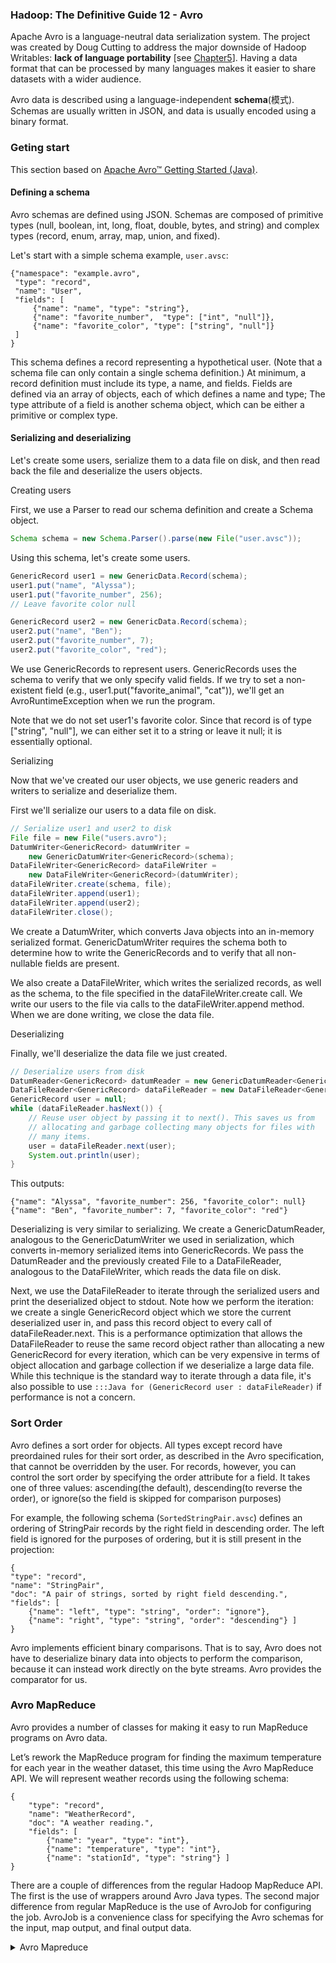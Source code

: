### **Hadoop: The Definitive Guide 12 - Avro**

Apache Avro is a language-neutral data serialization system. The project was created by Doug Cutting to address the major downside of Hadoop <C>Writables</C>: **lack of language portability** [see [Chapter5](ch5.md#3-serialization)]. Having a data format that can be processed by many languages makes it easier to share datasets with a wider audience.

Avro data is described using a language-independent **schema**(模式). Schemas are usually written in JSON, and data is usually encoded using a binary format.

### Geting start

This section based on [Apache Avro™ Getting Started (Java)](http://avro.apache.org/docs/current/gettingstartedjava.html).

#### Defining a schema

Avro schemas are defined using JSON. Schemas are composed of primitive types (null, boolean, int, long, float, double, bytes, and string) and complex types (record, enum, array, map, union, and fixed).

Let's start with a simple schema example, `user.avsc`:

```
{"namespace": "example.avro",
 "type": "record",
 "name": "User",
 "fields": [
     {"name": "name", "type": "string"},
     {"name": "favorite_number",  "type": ["int", "null"]},
     {"name": "favorite_color", "type": ["string", "null"]}
 ]
}
```

This schema defines a record representing a hypothetical user. (Note that a schema file can only contain a single schema definition.) At minimum, a record definition must include its type, a name, and fields. Fields are defined via an array of objects, each of which defines a name and type; The type attribute of a field is another schema object, which can be either a primitive or complex type.


#### Serializing and deserializing

Let's  create some users, serialize them to a data file on disk, and then read back the file and deserialize the users objects.

<hh>Creating users</hh>

First, we use a <C>Parser</C> to read our schema definition and create a <C>Schema</C> object.

```Java
Schema schema = new Schema.Parser().parse(new File("user.avsc"));
```

Using this schema, let's create some users.

```Java
GenericRecord user1 = new GenericData.Record(schema);
user1.put("name", "Alyssa");
user1.put("favorite_number", 256);
// Leave favorite color null

GenericRecord user2 = new GenericData.Record(schema);
user2.put("name", "Ben");
user2.put("favorite_number", 7);
user2.put("favorite_color", "red");
```

We use <C>GenericRecords</C> to represent users. <C>GenericRecords</C>  uses the schema to verify that we only specify valid fields. If we try to set a non-existent field (e.g., user1.put("favorite_animal", "cat")), we'll get an <C>AvroRuntimeException</C> when we run the program.

Note that we do not set user1's favorite color. Since that record is of type ["string", "null"], we can either set it to a string or leave it null; it is essentially optional.

<hh>Serializing</hh>

Now that we've created our user objects, we use generic readers and writers to serialize and deserialize them.

First we'll serialize our users to a data file on disk.

```Java
// Serialize user1 and user2 to disk
File file = new File("users.avro");
DatumWriter<GenericRecord> datumWriter = 
    new GenericDatumWriter<GenericRecord>(schema);
DataFileWriter<GenericRecord> dataFileWriter = 
    new DataFileWriter<GenericRecord>(datumWriter);
dataFileWriter.create(schema, file);
dataFileWriter.append(user1);
dataFileWriter.append(user2);
dataFileWriter.close();
```
 
        
We create a <C>DatumWriter</C>, which converts Java objects into an in-memory serialized format. <C>GenericDatumWriter</C> requires the schema both to determine how to write the <C>GenericRecords</C> and to verify that all non-nullable fields are present.

We also create a <C>DataFileWriter</C>, which writes the serialized records, as well as the schema, to the file specified in the <C>dataFileWriter.create</C> call. We write our users to the file via calls to the <C>dataFileWriter.append</C> method. When we are done writing, we close the data file.

<hh>Deserializing</hh>

Finally, we'll deserialize the data file we just created.

```Java
// Deserialize users from disk
DatumReader<GenericRecord> datumReader = new GenericDatumReader<GenericRecord>(schema);
DataFileReader<GenericRecord> dataFileReader = new DataFileReader<GenericRecord>(file, datumReader);
GenericRecord user = null;
while (dataFileReader.hasNext()) {
    // Reuse user object by passing it to next(). This saves us from
    // allocating and garbage collecting many objects for files with
    // many items.
    user = dataFileReader.next(user);
    System.out.println(user);
}
```

This outputs:

```
{"name": "Alyssa", "favorite_number": 256, "favorite_color": null}
{"name": "Ben", "favorite_number": 7, "favorite_color": "red"}
```
    
Deserializing is very similar to serializing. We create a <C>GenericDatumReader</C>, analogous to the <C>GenericDatumWriter</C> we used in serialization, which converts in-memory serialized items into <C>GenericRecords</C>. We pass the <C>DatumReader</C> and the previously created File to a <C>DataFileReader</C>, analogous to the <C>DataFileWriter</C>, which reads the data file on disk.

Next, we use the <C>DataFileReader</C> to iterate through the serialized users and print the deserialized object to stdout. Note how we perform the iteration: we create a single <C>GenericRecord</C> object which we store the current deserialized user in, and pass this record object to every call of <C>dataFileReader.next</C>. This is a performance optimization that allows the <C>DataFileReader</C> to reuse the same record object rather than allocating a new <C>GenericRecord</C> for every iteration, which can be very expensive in terms of object allocation and garbage collection if we deserialize a large data file. While this technique is the standard way to iterate through a data file, it's also possible to use `:::Java for (GenericRecord user : dataFileReader)` if performance is not a concern.

### Sort Order

Avro defines a sort order for objects. All types except <C>record</C> have preordained rules for their sort order, as described in the Avro specification, that cannot be overridden by the user. For records, however, you can control the sort order by specifying the order attribute for a field. It takes one of three values: <C>ascending</C>(the default), <C>descending</C>(to reverse the order), or <C>ignore</C>(so the field is skipped for comparison purposes)

For example, the following schema (`SortedStringPair.avsc`) defines an ordering of <C>StringPair</C> records by the right field in descending order. The left field is ignored for the purposes of ordering, but it is still present in the projection:

```
{
"type": "record", 
"name": "StringPair",
"doc": "A pair of strings, sorted by right field descending.", 
"fields": [
    {"name": "left", "type": "string", "order": "ignore"},
    {"name": "right", "type": "string", "order": "descending"} ]
}
```

Avro implements efficient binary comparisons. That is to say, Avro does not have to deserialize binary data into objects to perform the comparison, because it can instead work directly on the byte streams. Avro provides the comparator for us.

### Avro MapReduce

Avro provides a number of classes for making it easy to run MapReduce programs on Avro data. 

Let’s rework the MapReduce program for finding the maximum temperature for each year in the weather dataset, this time using the Avro MapReduce API. We will represent weather records using the following schema:

```
{
    "type": "record",
    "name": "WeatherRecord", 
    "doc": "A weather reading.", 
    "fields": [
        {"name": "year", "type": "int"},
        {"name": "temperature", "type": "int"},
        {"name": "stationId", "type": "string"} ]
}
```




There are a couple of differences from the regular Hadoop MapReduce API. The first is the use of wrappers around Avro Java types. The second major difference from regular MapReduce is the use of <C>AvroJob</C> for configuring the <C>job</C>. <C>AvroJob</C> is a convenience class for specifying the Avro schemas for the input, map output, and final output data.

<details>
<summary>Avro Mapreduce
</summary>
```Java
//vv AvroGenericMaxTemperature
public class AvroGenericMaxTemperature extends Configured implements Tool {
  
  private static final Schema SCHEMA = new Schema.Parser().parse(
      "{" +
      "  \"type\": \"record\"," +
      "  \"name\": \"WeatherRecord\"," +
      "  \"doc\": \"A weather reading.\"," +
      "  \"fields\": [" +
      "    {\"name\": \"year\", \"type\": \"int\"}," +
      "    {\"name\": \"temperature\", \"type\": \"int\"}," +
      "    {\"name\": \"stationId\", \"type\": \"string\"}" +
      "  ]" +
      "}"
  );

  public static class MaxTemperatureMapper
      extends Mapper<LongWritable, Text, AvroKey<Integer>,
            AvroValue<GenericRecord>> {
    private NcdcRecordParser parser = new NcdcRecordParser();
    private GenericRecord record = new GenericData.Record(SCHEMA);

    @Override
    protected void map(LongWritable key, Text value, Context context)
        throws IOException, InterruptedException {
      parser.parse(value.toString());
      if (parser.isValidTemperature()) {
        record.put("year", parser.getYearInt());
        record.put("temperature", parser.getAirTemperature());
        record.put("stationId", parser.getStationId());
        context.write(new AvroKey<Integer>(parser.getYearInt()),
            new AvroValue<GenericRecord>(record));
      }
    }
  }
  
  public static class MaxTemperatureReducer
      extends Reducer<AvroKey<Integer>, AvroValue<GenericRecord>,
            AvroKey<GenericRecord>, NullWritable> {

    @Override
    protected void reduce(AvroKey<Integer> key, Iterable<AvroValue<GenericRecord>>
        values, Context context) throws IOException, InterruptedException {
      GenericRecord max = null;
      for (AvroValue<GenericRecord> value : values) {
        GenericRecord record = value.datum();
        if (max == null || 
            (Integer) record.get("temperature") > (Integer) max.get("temperature")) {
          max = newWeatherRecord(record);
        }
      }
      context.write(new AvroKey(max), NullWritable.get());
    }

    private GenericRecord newWeatherRecord(GenericRecord value) {
      GenericRecord record = new GenericData.Record(SCHEMA);
      record.put("year", value.get("year"));
      record.put("temperature", value.get("temperature"));
      record.put("stationId", value.get("stationId"));
      return record;
    }
  }

  @Override
  public int run(String[] args) throws Exception {
    if (args.length != 2) {
      System.err.printf("Usage: %s [generic options] <input> <output>\n",
          getClass().getSimpleName());
      ToolRunner.printGenericCommandUsage(System.err);
      return -1;
    }

    Job job = new Job(getConf(), "Max temperature");
    job.setJarByClass(getClass());

    job.getConfiguration().setBoolean(
        Job.MAPREDUCE_JOB_USER_CLASSPATH_FIRST, true);

    FileInputFormat.addInputPath(job, new Path(args[0]));
    FileOutputFormat.setOutputPath(job, new Path(args[1]));
    AvroJob.setMapOutputKeySchema(job, Schema.create(Schema.Type.INT));
    AvroJob.setMapOutputValueSchema(job, SCHEMA);
    AvroJob.setOutputKeySchema(job, SCHEMA);

    job.setInputFormatClass(TextInputFormat.class);
    job.setOutputFormatClass(AvroKeyOutputFormat.class);

    job.setMapperClass(MaxTemperatureMapper.class);
    job.setReducerClass(MaxTemperatureReducer.class);

    return job.waitForCompletion(true) ? 0 : 1;
  }
  
  public static void main(String[] args) throws Exception {
    int exitCode = ToolRunner.run(new AvroGenericMaxTemperature(), args);
    System.exit(exitCode);
  }
}
```
</details>

#### Sorting Using Avro MapReduce
To sort an Avro datafile, it is simple. The mapper simply emits the input key wrapped in an <C>AvroKey</C> and an <C>AvroValue</C>. The reducer acts as an identity, passing the values through as output keys, which will get written to an Avro datafile.

The sorting happens in the MapReduce shuffle, and the sort function is determined by the Avro schema that is passed to the program. See Chapter 7, section [Shuffle and Sort](ch7/#shuffle-and-sort) for details.

### Useful resources

* [Apache Avro project page](http://avro.apache.org/)
* [CDH usage page for Avro](http://www.cloudera.com/content/cloudera-content/cloudera-docs/CDH5/5.0/CDH5-Installation-Guide/cdh5ig_avro_usage.html)
* [Avro Specification](http://avro.apache.org/docs/current/spec.html)


